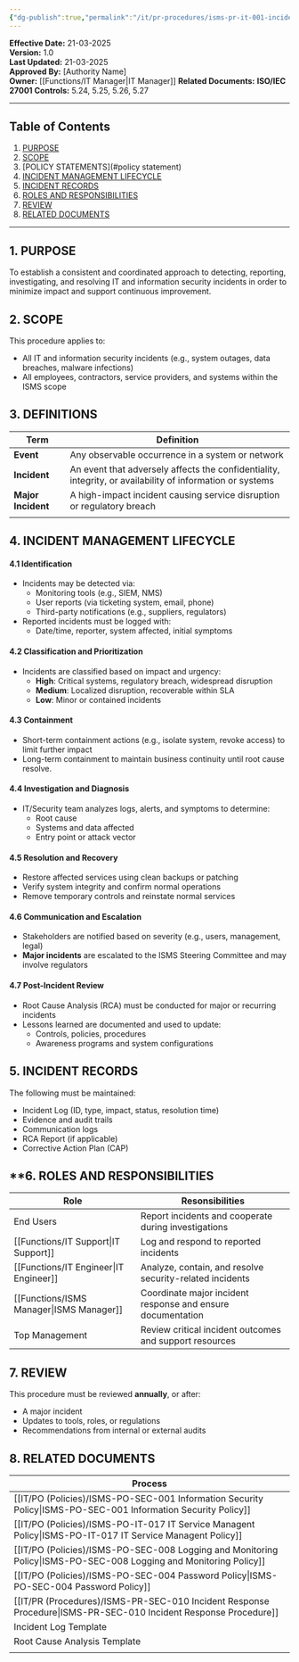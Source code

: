 ```yaml
---
{"dg-publish":true,"permalink":"/it/pr-procedures/isms-pr-it-001-incident-management-procedure/","tags":["incident","procedure"],"noteIcon":"lightbulb"}
---
```


**Effective Date:** 21-03-2025  
**Version:** 1.0  
**Last Updated:** 21-03-2025  
**Approved By:** [Authority Name]  
**Owner:** [[Functions/IT Manager\|IT Manager]]
**Related Documents:**
**ISO/IEC 27001 Controls:** 5.24, 5.25, 5.26, 5.27

---
## **Table of Contents**  
1. [PURPOSE](#purpose)  
2. [SCOPE](#scope)  
3. [POLICY STATEMENTS](#policy statement)  
4. [INCIDENT MANAGEMENT LIFECYCLE](#roles-and-responsibilities)  
5. [INCIDENT RECORDS](#6)  
6. [ROLES AND RESPONSIBILITIES](#responsibilities)  
7. [REVIEW](#compliance)  
8. [RELATED DOCUMENTS](#8)  

---
## **1. PURPOSE**  
To establish a consistent and coordinated approach to detecting, reporting, investigating, and resolving IT and information security incidents in order to minimize impact and support continuous improvement.
## **2. SCOPE**
This procedure applies to:
- All IT and information security incidents (e.g., system outages, data breaches, malware infections)
- All employees, contractors, service providers, and systems within the ISMS scope
 
 ## **3. DEFINITIONS** 
 
| Term               | Definition                                                                                                |
| ------------------ | --------------------------------------------------------------------------------------------------------- |
| **Event**          | Any observable occurrence in a system or network                                                          |
| **Incident**       | An event that adversely affects the confidentiality, integrity, or availability of information or systems |
| **Major Incident** | A high-impact incident causing service disruption or regulatory breach                                    |
|                    |                                                                                                           |
## **4. INCIDENT MANAGEMENT LIFECYCLE**
#### 4.1 Identification
- Incidents may be detected via:
    - Monitoring tools (e.g., SIEM, NMS)
    - User reports (via ticketing system, email, phone)
    - Third-party notifications (e.g., suppliers, regulators)
- Reported incidents must be logged with:
    - Date/time, reporter, system affected, initial symptoms
#### 4.2 Classification and Prioritization
- Incidents are classified based on impact and urgency:
    - **High**: Critical systems, regulatory breach, widespread disruption
    - **Medium**: Localized disruption, recoverable within SLA
    - **Low**: Minor or contained incidents
#### 4.3 Containment
- Short-term containment actions (e.g., isolate system, revoke access) to limit further impact
- Long-term containment to maintain business continuity until root cause resolve.
#### 4.4 Investigation and Diagnosis
- IT/Security team analyzes logs, alerts, and symptoms to determine:
    - Root cause
    - Systems and data affected
    - Entry point or attack vector
#### 4.5 Resolution and Recovery
- Restore affected services using clean backups or patching
- Verify system integrity and confirm normal operations
- Remove temporary controls and reinstate normal services
#### 4.6 Communication and Escalation
- Stakeholders are notified based on severity (e.g., users, management, legal)
- **Major incidents** are escalated to the ISMS Steering Committee and may involve regulators

#### 4.7 Post-Incident Review
- Root Cause Analysis (RCA) must be conducted for major or recurring incidents
- Lessons learned are documented and used to update:
    - Controls, policies, procedures
    - Awareness programs and system configurations
## **5. INCIDENT RECORDS**  
The following must be maintained:
- Incident Log (ID, type, impact, status, resolution time)
- Evidence and audit trails
- Communication logs
- RCA Report (if applicable)
- Corrective Action Plan (CAP)
## **6. ROLES AND RESPONSIBILITIES

| Role             | Resonsibilities                                             |
| ---------------- | ----------------------------------------------------------- |
| End Users        | Report incidents and cooperate during investigations        |
| [[Functions/IT Support\|IT Support]]   | Log and respond to reported incidents                       |
| [[Functions/IT Engineer\|IT Engineer]]  | Analyze, contain, and resolve security-related incidents    |
| [[Functions/ISMS Manager\|ISMS Manager]] | Coordinate major incident response and ensure documentation |
| Top Management   | Review critical incident outcomes and support resources     |
## **7. REVIEW**  
This procedure must be reviewed **annually**, or after:
- A major incident
- Updates to tools, roles, or regulations
- Recommendations from internal or external audits
## **8. RELATED DOCUMENTS**

| Process                                           |
| ------------------------------------------------- |
| [[IT/PO (Policies)/ISMS-PO-SEC-001 Information Security Policy\|ISMS-PO-SEC-001 Information Security Policy]]   |
| [[IT/PO (Policies)/ISMS-PO-IT-017 IT Service Managent Policy\|ISMS-PO-IT-017 IT Service Managent Policy]]     |
| [[IT/PO (Policies)/ISMS-PO-SEC-008 Logging and Monitoring Policy\|ISMS-PO-SEC-008 Logging and Monitoring Policy]] |
| [[IT/PO (Policies)/ISMS-PO-SEC-004 Password Policy\|ISMS-PO-SEC-004 Password Policy]]               |
| [[IT/PR (Procedures)/ISMS-PR-SEC-010 Incident Response Procedure\|ISMS-PR-SEC-010 Incident Response Procedure]]   |
| Incident Log Template                             |
| Root Cause Analysis Template                      |
|                                                   |








